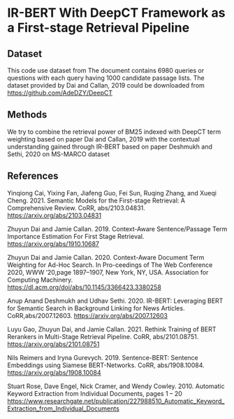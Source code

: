 # IR-BERT With DeepCT Framework as a First-stage Retrieval Pipeline

## Dataset
This code use dataset from The document contains 6980 queries or questions with each query having 1000 candidate passage lists. The dataset provided by Dai and Callan, 2019 could be downloaded from https://github.com/AdeDZY/DeepCT

## Methods
We try to combine the retrieval power of BM25 indexed with DeepCT term weighting based on paper Dai and Callan, 2019 with the contextual understanding gained through IR-BERT based on paper Deshmukh and Sethi, 2020 on MS-MARCO dataset

## References
Yinqiong Cai, Yixing Fan, Jiafeng Guo, Fei Sun, Ruqing Zhang, and Xueqi Cheng. 2021. Semantic Models for the First-stage Retrieval: A Comprehensive Review. CoRR, abs/2103.04831. https://arxiv.org/abs/2103.04831

Zhuyun Dai and Jamie Callan. 2019. Context-Aware Sentence/Passage Term Importance Estimation For First Stage Retrieval. https://arxiv.org/abs/1910.10687

Zhuyun Dai and Jamie Callan. 2020. Context-Aware Document Term Weighting for Ad-Hoc Search. In Pro-ceedings of The Web Conference 2020, WWW ’20,page 1897–1907, New York, NY, USA. Association for Computing Machinery. https://dl.acm.org/doi/abs/10.1145/3366423.3380258

Anup Anand Deshmukh and Udhav Sethi. 2020. IR-BERT: Leveraging BERT for Semantic Search in Background Linking for News Articles. CoRR,abs/2007.12603. https://arxiv.org/abs/2007.12603

Luyu Gao, Zhuyun Dai, and Jamie Callan. 2021. Rethink Training of BERT Rerankers in Multi-Stage Retrieval Pipeline. CoRR, abs/2101.08751. https://arxiv.org/abs/2101.08751

Nils Reimers and Iryna Gurevych. 2019. Sentence-BERT: Sentence Embeddings using Siamese BERT-Networks. CoRR, abs/1908.10084. https://arxiv.org/abs/1908.10084

Stuart Rose, Dave Engel, Nick Cramer, and Wendy Cowley. 2010. Automatic Keyword Extraction from Individual Documents, pages 1 – 20 https://www.researchgate.net/publication/227988510_Automatic_Keyword_Extraction_from_Individual_Documents
